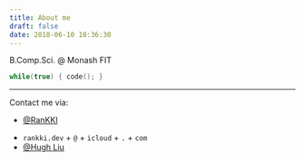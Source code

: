```yaml
---
title: About me
draft: false
date: 2018-06-10 10:36:30
---
```


B.Comp.Sci. @ Monash FIT

```c
while(true) { code(); }
```

----

Contact me via:

- <span class="iconify" data-icon="line-md:github"></span> [@RanKKI](https://github.com/RanKKI)
<!-- - <span class="iconify" data-icon="logos:mastodon-icon"></span> [@rankki@m.cmx.im](https://m.cmx.im/@rankki) -->
- <span class="iconify" data-icon="carbon:email"></span> `rankki.dev` + `@` + `icloud` + `.` + `com`
- <span class="iconify" data-icon="openmoji:linkedin"></span> [@Hugh Liu](https://www.linkedin.com/in/hliu0043/)
